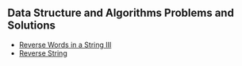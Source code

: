 ## Data Structure and Algorithms Problems and Solutions

- [Reverse Words in a String III](reverse-words-in-a-string-iii.py)
- [Reverse String](reverse-string.py)
